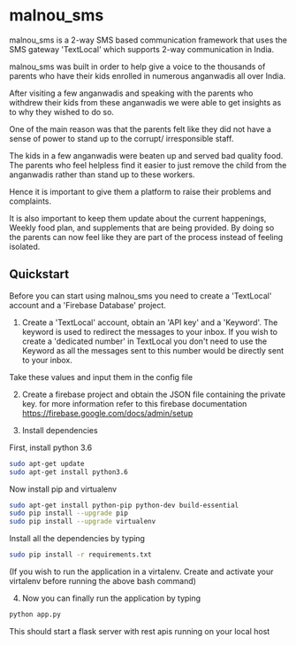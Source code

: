 # malnou_sms

malnou_sms is a 2-way SMS based communication framework that uses the SMS gateway 'TextLocal' which supports 2-way communication in India.

malnou_sms was built in order to help give a voice to the thousands of parents who have their kids enrolled in numerous anganwadis all over India.

After visiting a few anganwadis and speaking with the parents who withdrew their kids from these anganwadis we were able to get insights as to why they wished to do so.

One of the main reason was that the parents felt like they did not have a sense of power to stand up to the corrupt/ irresponsible staff.

The kids in a few anganwadis were beaten up and served bad quality food. The parents who feel helpless find it easier to just remove the child from the anganwadis rather than stand up to these workers.

Hence it is important to give them a platform to raise their problems and complaints.

It is also important to keep them update about the current happenings, Weekly food plan, and supplements that are being provided. By doing so the parents can now feel like they are part of the process instead of feeling isolated.

## Quickstart

Before you can start using malnou_sms you need to create a 'TextLocal' account and a 'Firebase Database' project.

1. Create a 'TextLocal' account, obtain an 'API key' and a 'Keyword'. The keyword is used to redirect the messages to your inbox. If you wish to create a 'dedicated number' in TextLocal you don't need to use the Keyword as all the messages sent to this number would be directly sent to your inbox.

Take these values and input them in the config file

2. Create a firebase project and obtain the JSON file containing the private key.
for more information refer to this firebase documentation https://firebase.google.com/docs/admin/setup 

3. Install dependencies

First, install python 3.6
```bash
sudo apt-get update
sudo apt-get install python3.6
```

Now install pip and virtualenv
```bash
sudo apt-get install python-pip python-dev build-essential 
sudo pip install --upgrade pip 
sudo pip install --upgrade virtualenv 
```

Install all the dependencies by typing
```bash
sudo pip install -r requirements.txt
```
(If you wish to run the application in a virtalenv. Create and activate your virtalenv before running the above bash command)

4. Now you can finally run the application by typing 

```bash
python app.py
```

This should start a flask server with rest apis running on your local host